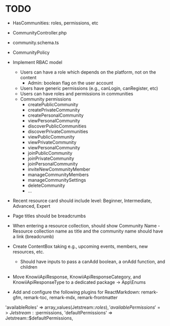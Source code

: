 # TODO

- HasCommunities: roles, permissions, etc
- CommunityController.php
- community.schema.ts
- CommunityPolicy
- Implement RBAC model

  - Users can have a role which depends on the platform, not on the content
    - Admin: boolean flag on the user account
  - Users have generic permissions (e.g., canLogin, canRegister, etc)
  - Users can have roles and permissions in communities
  - Community permissions
    - createPublicCommunity
    - createPrivateCommunity
    - createPersonalCommunity
    - viewPersonalCommunity
    - discoverPublicCommunities
    - discoverPrivateCommunities
    - viewPublicCommunity
    - viewPrivateCommunity
    - viewPersonalCommunity
    - joinPublicCommunity
    - joinPrivateCommunity
    - joinPersonalCommunity
    - inviteNewCommunityMember
    - manageCommunityMembers
    - manageCommunitySettings
    - deleteCommunity
    - ...

- Recent resource card should include level: Beginner, Intermediate, Advanced, Expert
- Page titles should be breadcrumbs
- When entering a resource collection, should show Community Name - Resource collection name as title and the community name should have a link (breadcrumb)
- Create ContentBox taking e.g., upcoming events, members, new resources, etc.
  - Should have inputs to pass a canAdd boolean, a onAdd function, and children
- Move KnowiiApiResponse, KnowiiApiResponseCategory, and KnowiiApiResponseType to a dedicated package -> App\Enums
- Add and configure the following plugins for ReactMarkdown: remark-gfm, remark-toc, remark-mdx, remark-frontmatter

'availableRoles' => array_values(Jetstream::$roles),
'availablePermissions' => Jetstream::$permissions,
'defaultPermissions' => Jetstream::$defaultPermissions,
